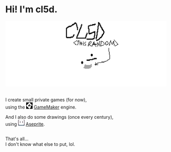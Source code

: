 # Hi! I'm cl5d.
<p align="center">
  <img src="https://raw.githubusercontent.com/cl5d/cl5d/main/assets/gif/gif_cl5dIntro1.gif">
</p>

##

I create small private games (for now),  
using the <img src="https://raw.githubusercontent.com/cl5d/cl5d/main/assets/logo/img_gamemakerIcon.png" alt="gmLogo" width="20"> [GameMaker](https://gamemaker.io) engine.

And I also do some drawings (once every century),  
using <img src="https://raw.githubusercontent.com/cl5d/cl5d/main/assets/logo/img_asepriteIcon.png" alt="aseLogo" width="20"> [Aseprite](https://www.aseprite.org).

##

That's all...  
I don't know what else to put, lol.
